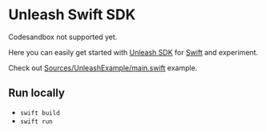 # Unleash Swift SDK

Codesandbox not supported yet.

Here you can easily get started with [Unleash SDK](https://github.com/Unleash/unleash-proxy-client-swift) for [Swift](https://www.swift.org/) and experiment.

Check out [Sources/UnleashExample/main.swift](./Sources/UnleashExample/main.swift) example.

## Run locally

* `swift build`
* `swift run`
